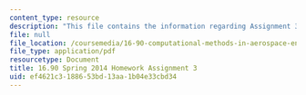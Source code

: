 ```yaml
---
content_type: resource
description: "This file contains the information regarding Assignment 3.\r\n"
file: null
file_location: /coursemedia/16-90-computational-methods-in-aerospace-engineering-spring-2014/ef4621c3188653bd13aa1b04e33cbd34_MIT16_90S14_pset3.pdf
file_type: application/pdf
resourcetype: Document
title: 16.90 Spring 2014 Homework Assignment 3
uid: ef4621c3-1886-53bd-13aa-1b04e33cbd34
---
```

